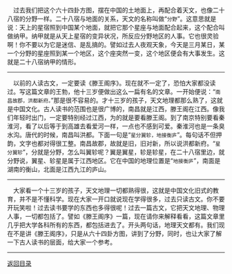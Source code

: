 &emsp;过去我们把这个六十四卦方图，摆在中国的土地面上，再配合着天文，也像二十八宿的分野一样。二十八宿与地面的关系，天文的名称叫做“``分野``”。这意思就是说：天上的星宿照到中国某个地面，就把它那个星座与地面配合起来，这个配合叫做纳甲。纳甲就是从天上星宿的变异状况，所反应分野地区的人事。它也很灵验啊！你不要以为它是迷信、是乱搞的。譬如过去人夜观天象，今天是三月某日，某一个分野的星座照到某一个地区，这个座突然一变，这个地区便会有大事发生。这就是二十八宿纳甲的情形。
___
&emsp;以前的人读古文，一定要读《滕王阁序》。现在就不一定了，恐怕大家都没读过。写这篇文章的王勃，他十三岁便做出这么一扁有名的文章。一开始便说：“``南昌故郡，洪都新府。``”那是很不容易的。才十三岁的孩子，天文地理都那么熟了，这就是中国文化。古人读书的范围也是很广博的，南昌就是江西，滕王阁在江西。像我们年轻时出门，一定要特别经过江西，为的就是要看滕王阁。到了南京特别要看秦淮河，看了以后等于到高雄去看爱河一样，一点也不感到可爱。秦淮河也是一条臭水沟。唐代的时候，南昌叫洪都。下面一句是“``星分翼轸，地接衡庐``”。每句话不但押韵，文字也都对得很工整。南昌故郡，故就是旧，旧对新，所以说洪都新府。“``星分翼轸``”，分就是分野，怎么叫翼轸呢？翼是翼星，轸是轸星，在二十八宿里边，就分野说，翼星、轸星是属于江西地区。它在中国的地理位置是“``地接衡庐``”，南面是湖南的衡山，北面是江西九江的庐山。
___
&emsp;大家看一个十三岁的孩子，天文地理一切都熟得很，这就是中国文化旧式的教育，并不是不懂科学。现在大家一开口就说现在学得很多，过去只读古文。你不要开玩笑啦！过去读书要学的东西也多得很呢！过去一篇古文，它把天文地理、物理人事，一切都包括了。譬如《滕王阁序》一篇，现在请你来解释看看，这篇文章里几乎把大学各科所有的东西，都包括进去了。开头两句话，地理天文都有。我们现在不是讲《滕王阁序》，只是从六十四卦方图，讲到了分野，同时，也让大家了解一下古人读书的层面，给大家一个参考。
___
[返回目录](../../../master/README.md#目录)